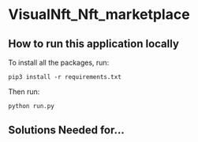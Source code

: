 # VisualNft_Nft_marketplace

## How to run this application locally

To install all the packages, run:

```
pip3 install -r requirements.txt
```

Then run:

```
python run.py
```

## Solutions Needed for...

